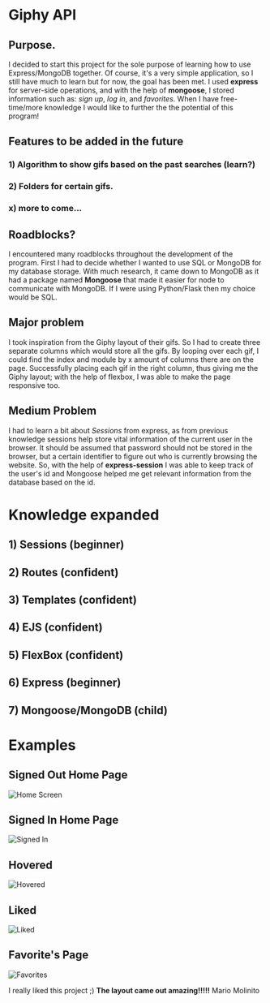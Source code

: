 # Giphy API
## Purpose.
I decided to start this project for the sole purpose of learning how to use Express/MongoDB together.
Of course, it's a very simple application, so I still have much to learn but for now, the goal has been met. 
I used **express** for server-side operations, and with the help of **mongoose**, I stored information such as: *sign up*, *log in*, and *favorites*. When I have free-time/more knowledge I would like to further the
the potential of this program!
## Features to be added in the future
### 1) Algorithm to show gifs based on the past searches (learn?)
### 2) Folders for certain gifs.
### x) more to come...
## Roadblocks?
I encountered many roadblocks throughout the development of the program. First I had to decide whether I wanted to use SQL or MongoDB
for my database storage. With much research, it came down to MongoDB as it had a package named **Mongoose** that
made it easier for node to communicate with MongoDB. If I were using Python/Flask then my choice would be SQL.
## Major problem
I took inspiration from the Giphy layout of their gifs. So I had to create three separate columns which would store all
the gifs. By looping over each gif, I could find the index and module by x amount of columns there are on the page.
Successfully placing each gif in the right column, thus giving me the Giphy layout; with the help of flexbox, I was able to
make the page responsive too.
## Medium Problem
I had to learn a bit about *Sessions* from express, as from previous knowledge sessions help store vital information of 
the current user in the browser. It should be assumed that password should not be stored in the browser, but a certain identifier
to figure out who is currently browsing the website. So, with the help of **express-session** I was able to keep track of the
user's id and Mongoose helped me get relevant information from the database based on the id.
# Knowledge expanded
## 1) Sessions (beginner)
## 2) Routes (confident)
## 3) Templates (confident)
## 4) EJS (confident)
## 5) FlexBox (confident)
## 6) Express (beginner)
## 7) Mongoose/MongoDB (child)

# Examples
## Signed Out Home Page
![Home Screen](https://github.com/theloneprogrammer729/DailyProjects/blob/main/GiphyAPI/images/signedOut.PNG?raw=true)
## Signed In Home Page
![Signed In](https://github.com/theloneprogrammer729/DailyProjects/blob/main/GiphyAPI/images/signedIn.PNG?raw=true)
## Hovered
![Hovered](https://github.com/theloneprogrammer729/DailyProjects/blob/main/GiphyAPI/images/hovered.PNG?raw=true)
## Liked
![Liked](https://github.com/theloneprogrammer729/DailyProjects/blob/main/GiphyAPI/images/liked.PNG?raw=true)
## Favorite's Page
![Favorites](https://github.com/theloneprogrammer729/DailyProjects/blob/main/GiphyAPI/images/favorites.PNG?raw=true)

I really liked this project ;) **The layout came out amazing!!!!!**
Mario Molinito
